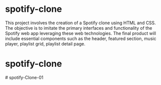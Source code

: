 # spotify-clone
This project involves the creation of a Spotify clone using HTML and CSS. The objective is to imitate the primary interfaces and functionality of the Spotify web app leveraging these web technologies. The final product will include essential components such as the header, featured section, music player, playlist grid, playlist detail page.
# spotify-clone
#   s p o t i f y - C l o n e - 0 1  
 